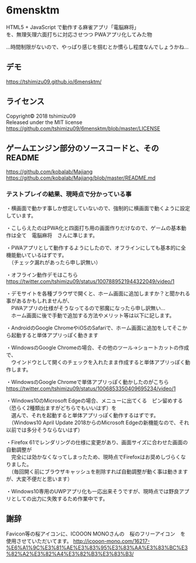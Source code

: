 # 6mensktm
HTML5 + JavaScript で動作する麻雀アプリ「電脳麻将」<br>
を、無理矢理六面打ちに対応させつつ
PWAアプリ化してみた物

…時間制限がないので、やっぱり感じを掴むとか慣らし程度なんでしょうかね…

## デモ
https://tshimizu09.github.io/6mensktm/

## ライセンス
Copyright&copy; 2018 tshimizu09<br>
Released under the MIT license<br>
https://github.com/tshimizu09/6mensktm/blob/master/LICENSE

## ゲームエンジン部分のソースコードと、そのREADME
https://github.com/kobalab/Majiang<br>
https://github.com/kobalab/Majiang/blob/master/README.md

### テストプレイの結果、現時点で分かっている事
・横画面で動かす事しか想定していないので、強制的に横画面で動くように設定しています。

・こしらえたのはPWA化と四面打ち用の画面作りだけなので、ゲームの基本動作は全て　電脳麻将　さんに準じます。

・PWAアプリとして動作するようにしたので、オフラインにしても基本的に全機能動いているはずです。<br>
　（チェック漏れがあったら申し訳無い）

・オフライン動作デモはこちら
https://twitter.com/tshimizu09/status/1007889521944322049/video/1

・デモサイトを各種ブラウザで開くと、ホーム画面に追加しますか？と聞かれる事があるかもしれませんが、<br>
　PWAアプリの仕様がそうなってるので邪魔になったら申し訳無い…<br>
　ホーム画面に後で手動で追加する方法やメリット等は以下に記します。

・AndroidのGoogle ChromeやiOSのSafariで、ホーム画面に追加をしてそこから起動すると単体アプリっぽく動きます

・WindowsのGoogle Chromeの場合、その他のツール→ショートカットの作成で、<br>　ウインドウとして開くのチェックを入れたまま作成すると単体アプリっぽく動作します。

・WindowsのGoogle Chromeで単体アプリっぽく動かしたのがこちら
https://twitter.com/tshimizu09/status/1006853350409695234/video/1

・Windows10のMicrosoft Edgeの場合、メニューに出てくる　ピン留めする（恐らく2種類出ますがどちらでもいいはず）を<br>　選んで、それを起動すると単体アプリっぽく動作するはずです。<br>
　（Windows10 April Update 2018からのMicrosoft Edgeの新機能なので、それ以前では多分そうならないはず）

・Firefox 61でレンダリングの仕様に変更があり、画面サイズに合わせた画面の自動調整が<br>　完全には効かなくなってしまったため、現時点でFirefoxはお奨めしづらくなりました。<br>
　（毎回開く前にブラウザキャッシュを削除すれば自動調整が動く事は動きますが、大変不便だと思います）

・Windows10専用のUWPアプリ化も一応出来そうですが、現時点では野良アプリとしての出力に失敗するため作業中です。

## 謝辞
Favicon等の桜アイコンに、ICOOON MONOさんの　桜のフリーアイコン　を使用させていただいてます。
http://icooon-mono.com/16217-%E6%A1%9C%E3%81%AE%E3%83%95%E3%83%AA%E3%83%BC%E3%82%A2%E3%82%A4%E3%82%B3%E3%83%B3/
